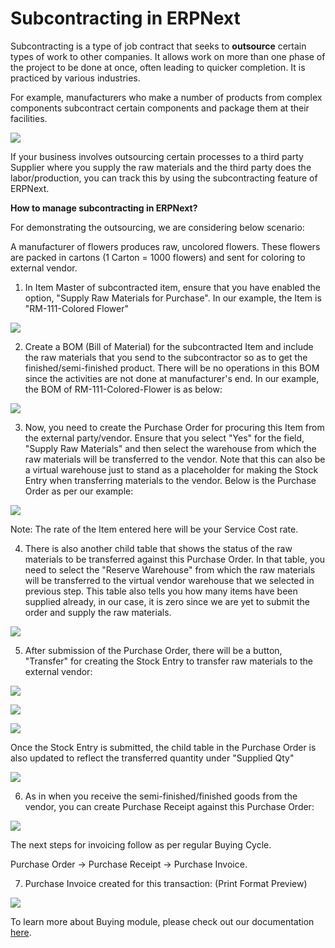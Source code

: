 
# Subcontracting in ERPNext



Subcontracting is a type of job contract that seeks to **outsource** certain types of work to other companies. It allows work on more than one phase of the project to be done at once, often leading to quicker completion. It is practiced by various industries.

  


For example, manufacturers who make a number of products from complex components subcontract certain components and package them at their facilities.

  


![](/files/Uqloysk.png)

  


If your business involves outsourcing certain processes to a third party Supplier where you supply the raw materials and the third party does the labor/production, you can track this by using the subcontracting feature of ERPNext.

  


**How to manage subcontracting in ERPNext?**

  


For demonstrating the outsourcing, we are considering below scenario:

A manufacturer of flowers produces raw, uncolored flowers. These flowers are packed in cartons (1 Carton = 1000 flowers) and sent for coloring to external vendor.

  


1. In Item Master of subcontracted item, ensure that you have enabled the option, "Supply Raw Materials for Purchase". In our example, the Item is "RM-111-Colored Flower"

  


![](/files/Dizzv7h.png)

  


2. Create a BOM (Bill of Material) for the subcontracted Item and include the raw materials that you send to the subcontractor so as to get the finished/semi-finished product. There will be no operations in this BOM since the activities are not done at manufacturer's end. In our example, the BOM of RM-111-Colored-Flower is as below:

  


![](/files/0r4KFFG.png)

  


3. Now, you need to create the Purchase Order for procuring this Item from the external party/vendor. Ensure that you select "Yes" for the field, "Supply Raw Materials" and then select the warehouse from which the raw materials will be transferred to the vendor. Note that this can also be a virtual warehouse just to stand as a placeholder for making the Stock Entry when transferring materials to the vendor. Below is the Purchase Order as per our example:

  


![](/files/NoFO0T4.png)

  


Note: The rate of the Item entered here will be your Service Cost rate.

  


4. There is also another child table that shows the status of the raw materials to be transferred against this Purchase Order. In that table, you need to select the "Reserve Warehouse" from which the raw materials will be transferred to the virtual vendor warehouse that we selected in previous step. This table also tells you how many items have been supplied already, in our case, it is zero since we are yet to submit the order and supply the raw materials.

  


![](/files/5gxQbu3.png)

  


5. After submission of the Purchase Order, there will be a button, "Transfer" for creating the Stock Entry to transfer raw materials to the external vendor:

  


![](/files/SYPIUEq.png)

  


![](/files/aJ3pBPd.png)

  


![](/files/rQcvSYZ.png)

Once the Stock Entry is submitted, the child table in the Purchase Order is also updated to reflect the transferred quantity under "Supplied Qty"

  


![](/files/srrSyG5.png)

  


6. As in when you receive the semi-finished/finished goods from the vendor, you can create Purchase Receipt against this Purchase Order:

  


![](/files/xbWLQp2.png)

  


  


The next steps for invoicing follow as per regular Buying Cycle.

Purchase Order -> Purchase Receipt -> Purchase Invoice.

  


7. Purchase Invoice created for this transaction: (Print Format Preview)

  


![](/files/2b1Rvbr.png)

  


  


To learn more about Buying module, please check out our documentation [here](https://erpnext.com/docs/user/manual/en/buying).




